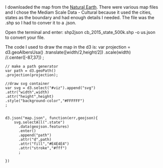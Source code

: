 
I downloaded the map from the [Natural Earth](http://www.naturalearthdata.com/). There were various map files and I chose the Mediam Scale Data - Cultural because it used the cities, states as the boundary and had enough details I needed. The file was the .shp so I had to conver it to a .json. 

Open the terminal and enter: 
shp2json cb_2015_state_500k.shp -o us.json to convert your file. 

The code I used to draw the map in the d3 is:
 var projection = d3.geoAlbersUsa()
    .translate([width/2,height/2])
    .scale(width)
    //.center([-87,37])
      ;

    // make a path generator
    var path = d3.geoPath()
    .projection(projection);

    //draw svg container
    var svg = d3.select("#viz").append("svg")
    .attr("width",width)
    .attr("height",height)
    .style("background-color","#FFFFFF")
    ;


    d3.json("map.json", function(err,geojson){
        svg.selectAll(".state")
          .data(geojson.features)
          .enter()
          .append("path")
          .attr("d",path)
          .attr("fill","#E4E4E4")
          .attr("stroke","#fff")
          ;

    })
    
